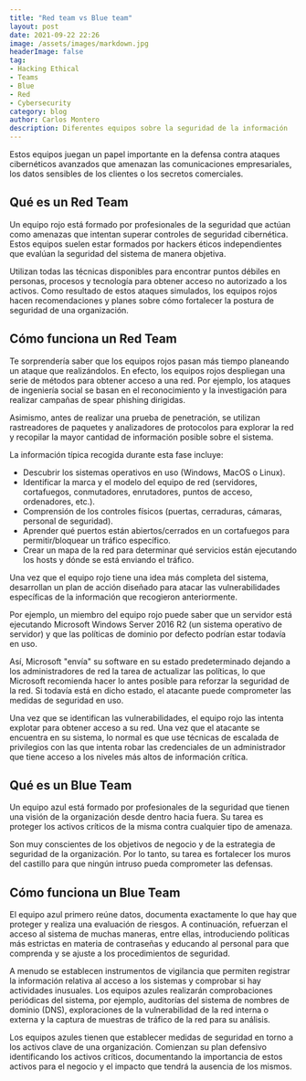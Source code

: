 ```yaml
---
title: "Red team vs Blue team"
layout: post
date: 2021-09-22 22:26
image: /assets/images/markdown.jpg
headerImage: false
tag:
- Hacking Ethical
- Teams
- Blue
- Red
- Cybersecurity
category: blog
author: Carlos Montero
description: Diferentes equipos sobre la seguridad de la información
---
```


Estos equipos juegan un papel importante en la defensa contra ataques cibernéticos avanzados que amenazan las comunicaciones empresariales, los datos sensibles de los clientes o los secretos comerciales.

## Qué es un Red Team
Un equipo rojo está formado por profesionales de la seguridad que actúan como amenazas que intentan superar controles de seguridad cibernética. Estos equipos suelen estar formados por hackers éticos independientes que evalúan la seguridad del sistema de manera objetiva.

Utilizan todas las técnicas disponibles para encontrar puntos débiles en personas, procesos y tecnología para obtener acceso no autorizado a los activos. Como resultado de estos ataques simulados, los equipos rojos hacen recomendaciones y planes sobre cómo fortalecer la postura de seguridad de una organización.

## Cómo funciona un Red Team
Te sorprendería saber que los equipos rojos pasan más tiempo planeando un ataque que realizándolos. En efecto, los equipos rojos despliegan una serie de métodos para obtener acceso a una red. Por ejemplo, los ataques de ingeniería social se basan en el reconocimiento y la investigación para realizar campañas de spear phishing dirigidas.

Asimismo, antes de realizar una prueba de penetración, se utilizan rastreadores de paquetes y analizadores de protocolos para explorar la red y recopilar la mayor cantidad de información posible sobre el sistema.

La información típica recogida durante esta fase incluye:

   * Descubrir los sistemas operativos en uso (Windows, MacOS o Linux).
   * Identificar la marca y el modelo del equipo de red (servidores, cortafuegos, conmutadores, enrutadores, puntos de acceso, ordenadores, etc.).
   * Comprensión de los controles físicos (puertas, cerraduras, cámaras, personal de seguridad).
   * Aprender qué puertos están abiertos/cerrados en un cortafuegos para permitir/bloquear un tráfico específico.
   * Crear un mapa de la red para determinar qué servicios están ejecutando los hosts y dónde se está enviando el tráfico.

Una vez que el equipo rojo tiene una idea más completa del sistema, desarrollan un plan de acción diseñado para atacar las vulnerabilidades específicas de la información que recogieron anteriormente.

Por ejemplo, un miembro del equipo rojo puede saber que un servidor está ejecutando Microsoft Windows Server 2016 R2 (un sistema operativo de servidor) y que las políticas de dominio por defecto podrían estar todavía en uso.

Así, Microsoft "envía" su software en su estado predeterminado dejando a los administradores de red la tarea de actualizar las políticas, lo que Microsoft recomienda hacer lo antes posible para reforzar la seguridad de la red. Si todavía está en dicho estado, el atacante puede comprometer las medidas de seguridad en uso.

Una vez que se identifican las vulnerabilidades, el equipo rojo las intenta explotar para obtener acceso a su red. Una vez que el atacante se encuentra en su sistema, lo normal es que use técnicas de escalada de privilegios con las que intenta robar las credenciales de un administrador que tiene acceso a los niveles más altos de información crítica.

## Qué es un Blue Team
Un equipo azul está formado por profesionales de la seguridad que tienen una visión de la organización desde dentro hacia fuera. Su tarea es proteger los activos críticos de la misma contra cualquier tipo de amenaza.

Son muy conscientes de los objetivos de negocio y de la estrategia de seguridad de la organización. Por lo tanto, su tarea es fortalecer los muros del castillo para que ningún intruso pueda comprometer las defensas.

## Cómo funciona un Blue Team
El equipo azul primero reúne datos, documenta exactamente lo que hay que proteger y realiza una evaluación de riesgos. A continuación, refuerzan el acceso al sistema de muchas maneras, entre ellas, introduciendo políticas más estrictas en materia de contraseñas y educando al personal para que comprenda y se ajuste a los procedimientos de seguridad.

A menudo se establecen instrumentos de vigilancia que permiten registrar la información relativa al acceso a los sistemas y comprobar si hay actividades inusuales. Los equipos azules realizarán comprobaciones periódicas del sistema, por ejemplo, auditorías del sistema de nombres de dominio (DNS), exploraciones de la vulnerabilidad de la red interna o externa y la captura de muestras de tráfico de la red para su análisis.

Los equipos azules tienen que establecer medidas de seguridad en torno a los activos clave de una organización. Comienzan su plan defensivo identificando los activos críticos, documentando la importancia de estos activos para el negocio y el impacto que tendrá la ausencia de los mismos.
